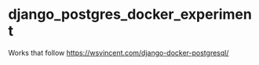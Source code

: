 # django_postgres_docker_experiment
Works that follow https://wsvincent.com/django-docker-postgresql/
